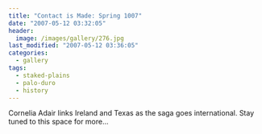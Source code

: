 ```yaml
---
title: "Contact is Made: Spring 1007"
date: "2007-05-12 03:32:05"
header:
  image: /images/gallery/276.jpg
last_modified: "2007-05-12 03:36:05"
categories:
  - gallery
tags:
  - staked-plains
  - palo-duro
  - history  
---
```


Cornelia Adair links Ireland and Texas as the saga goes international. Stay tuned to this space for more...

